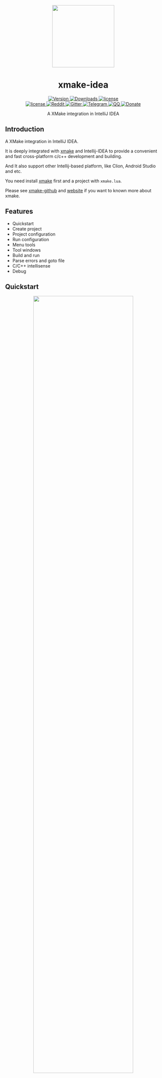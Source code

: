<div align="center">
  <a href="http://xmake.io">
    <img width="200" heigth="200" src="https://github.com/xmake-io/xmake-idea/raw/master/res/logo256.png">
  </a>

  <h1>xmake-idea</h1>

  <div>
    <a href="https://plugins.jetbrains.com/plugin/17406-xmake">
      <img src="https://img.shields.io/jetbrains/plugin/v/17406-xmake.svg?style=flat-square" alt="Version" />
    </a>
    <a href="https://plugins.jetbrains.com/plugin/17406-xmake">
      <img src="https://img.shields.io/jetbrains/plugin/d/17406-xmake.svg?style=flat-square" alt="Downloads" />
    </a>
    <a href="https://github.com/xmake-io/xmake-idea/blob/master/LICENSE.md">
      <img src="https://img.shields.io/github/license/tboox/xmake-idea.svg?colorB=f48041&style=flat-square" alt="license" />
    </a>
  </div>
  <div>
    <a href="https://github.com/xmake-io/xmake-idea/blob/master/LICENSE.md">
      <img src="https://img.shields.io/github/license/tboox/xmake-idea.svg?colorB=f48041&style=flat-square" alt="license" />
    </a>
    <a href="https://www.reddit.com/r/tboox/">
      <img src="https://img.shields.io/badge/chat-on%20reddit-ff3f34.svg?style=flat-square" alt="Reddit" />
    </a>
    <a href="https://gitter.im/tboox/tboox?utm_source=badge&utm_medium=badge&utm_campaign=pr-badge&utm_content=badge">
      <img src="https://img.shields.io/gitter/room/tboox/tboox.svg?style=flat-square&colorB=96c312" alt="Gitter" />
    </a>
    <a href="https://t.me/tbooxorg">
      <img src="https://img.shields.io/badge/chat-on%20telegram-blue.svg?style=flat-square" alt="Telegram" />
    </a>
    <a href="https://jq.qq.com/?_wv=1027&k=5hpwWFv">
      <img src="https://img.shields.io/badge/chat-on%20QQ-ff69b4.svg?style=flat-square" alt="QQ" />
    </a>
    <a href="http://xmake.io/pages/donation.html#donate">
      <img src="https://img.shields.io/badge/donate-us-orange.svg?style=flat-square" alt="Donate" />
    </a>
  </div>

  <p>A XMake integration in IntelliJ IDEA</p>
</div>

## Introduction

A XMake integration in IntelliJ IDEA.

It is deeply integrated with [xmake](https://github.com/xmake-io/xmake) and Intellij-IDEA to provide a convenient and fast cross-platform c/c++ development and building.

And It also support other Intellij-based platform, like Clion, Android Studio and etc.

You need install [xmake](https://github.com/xmake-io/xmake) first and a project with `xmake.lua`.

Please see [xmake-github](https://github.com/xmake-io/xmake) and [website](http://xmake.io) if you want to known more about xmake.

## Features

* Quickstart
* Create project
* Project configuration
* Run configuration
* Menu tools
* Tool windows
* Build and run
* Parse errors and goto file
* C/C++ intellisense
* Debug

## Quickstart

<div align="center">
<img src="https://raw.githubusercontent.com/tboox/xmake-idea/master/res/quickstart.gif" width="80%" />
</div>

## Parse errors and goto file

<div align="center">
<img src="https://raw.githubusercontent.com/tboox/xmake-idea/master/res/problem.gif" width="80%" />
</div>

## Output panel

<img src="https://raw.githubusercontent.com/tboox/xmake-idea/master/res/output_panel.png" width="100%" />

## Create project

<img src="https://raw.githubusercontent.com/tboox/xmake-idea/master/res/create_project.png" width="100%" />

## Project configuration

<img src="https://raw.githubusercontent.com/tboox/xmake-idea/master/res/project_configuration.png" width="100%" />

## Run configuration

<img src="https://raw.githubusercontent.com/tboox/xmake-idea/master/res/run_configuration.png" width="100%" />

## Menu tools

<div align="center">
<img src="https://raw.githubusercontent.com/tboox/xmake-idea/master/res/menu.png" width="80%" />
</div>

## C/C++ intellisense

> Only support CLion (>= 2020.1)

1. Click "Update compile commands" to create or update "compile_commands.json" file
2. Click "File > open..." to choose this file.

## Debug

> Only support Clion (>= 2020.1)

1. Click "Update CmakeLists" to create or update "CmakeLists.txt" file.
2. Click "File > open..." to choose this file.
3. Choose "Run > Debug..." or "Run > Debug 'project name'" into debug mode.

## How to contribute?

Due to limited personal time, I cannot maintain this plug-in all the time. If you encounter problems, you are welcome to download the plug-in source code to debug it yourself and open pr to contribute.

### Build this project

Use IDEA Intellji open this project source code, and click `Build` button.

### Run and debug this project

Open and edit `Run configuration`, and add a gradle run configuration, then write run arguments: `runIde --stacktrace` and save it.

<img src="https://raw.githubusercontent.com/tboox/xmake-idea/master/res/edit_configuration.png" width="100%" />

Select this run configuration and click run button to load it.

<img src="https://raw.githubusercontent.com/tboox/xmake-idea/master/res/run_plugin.png" width="100%" />

For more details, please visit: [CONTRIBUTING](https://github.com/xmake-io/xmake-idea/blob/master/CONTRIBUTING.md)

